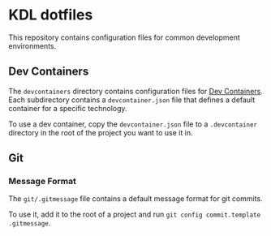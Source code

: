 # KDL dotfiles

This repository contains configuration files for common development environments.

## Dev Containers

The `devcontainers` directory contains configuration files for
[Dev Containers](https://containers.dev/). Each subdirectory contains a
`devcontainer.json` file that defines a default container for a specific
technology.

To use a dev container, copy the `devcontainer.json` file to a `.devcontainer`
directory in the root of the project you want to use it in.

## Git

### Message Format

The `git/.gitmessage` file contains a default message format for git commits.

To use it, add it to the root of a project and run
`git config commit.template .gitmessage`.
